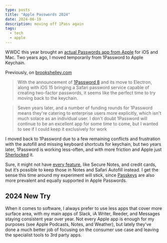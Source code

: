 ```yaml
---
type: posts
title: "Apple Passwords 2024"
date: 2024-06-19
description: moving off 1Pass again
tags:
  - tech
  - apple
---
```


WWDC this year brought an [actual Passwords app from Apple](https://www.theverge.com/2024/6/10/24175505/apple-password-app-passkey-manager-windows-mac-icloud) for iOS and Mac. Two years ago, I moved temporarily from 1Password to Apple Keychain.

Previously, on [brookshelley.com](https://brookshelley.com/posts/2021-08-23-moving-back-to-keychain-from-1password/)


> With the announcement of [1Password 8](https://blog.1password.com/1password-8-for-mac-is-now-in-early-access/) and its move to Electron, along with iOS 15 bringing a Safari password service capable of creating two-factor passwords, it seems like the perfect time to try moving back to the keychain.

> Seven years later, and a number of funding rounds for 1Password means they're 
> catering to enterprise users more explicitly, which isn't much solace as an 
> individual user. I don't doubt 1Password will continue to be an excellent app for 
> some time to come, but I wanted to see if I could keep it exclusively for work

I moved back to 1Password due to a few remaining conflicts and frustration with the autofill and missing keyboard shortcuts for keychain, but two years later, 1Password is working less-often, and with more friction and Apple just [Sherlocked](https://www.npr.org/2024/06/17/g-s1-4912/apple-app-store-obsolete-sherlocked-tapeacall-watson-copy) it.

Sure, it might not have [every feature](https://9to5mac.com/2024/06/19/here-are-two-1password-features-you-wont-find-in-ios-18s-new-passwords-app/), like Secure Notes, and credit cards, but it’s possible to keep those in Notes and Safari Autofill instead. I get the sense this time around my experiment will stick, since [Passkeys](https://passkeys.directory) are also more prevalent and equally supported in Apple Passwords.

## 2024 New Try

When it comes to software, I always prefer to use less apps that cover more surface area, with my main apps of Slack, iA Writer, Reeder, and Messages staying consistent year over year. Not every Apple app is enough for my purposes (see Apple Podcasts, Notes, and Weather), but lately they’ve done a much better job of focusing on the consumer use case and leaving the specialist tools to 3rd party apps.